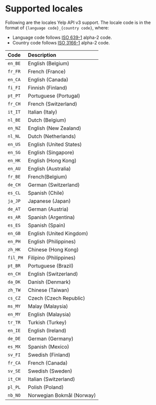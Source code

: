 # Supported locales

Following are the locales Yelp API v3 support. The locale code is in the format of ``{language code}_{country code}``, where:

- Language code follows [ISO 639-1](https://en.wikipedia.org/wiki/ISO_3166-1) alpha-2 code.
- Country code follows [ISO 3166-1](https://en.wikipedia.org/wiki/ISO_3166-1) alpha-2 code.

| Code | Description |
|:-----|:------------|
| ``en_BE``| English (Belgium) |
| ``fr_FR``| French (France) |
| ``en_CA``| English (Canada) |
| ``fi_FI``| Finnish (Finland) |
| ``pt_PT``| Portuguese (Portugal) |
| ``fr_CH``| French (Switzerland) |
| ``it_IT``| Italian (Italy) |
| ``nl_BE``| Dutch (Belgium) |
| ``en_NZ``| English (New Zealand) |
| ``nl_NL``| Dutch (Netherlands) |
| ``en_US``| English (United States) |
| ``en_SG``| English (Singapore) |
| ``en_HK``| English (Hong Kong) |
| ``en_AU``| English (Australia) |
| ``fr_BE``| French(Belgium) |
| ``de_CH``| German (Switzerland) |
| ``es_CL``| Spanish (Chile) |
| ``ja_JP``| Japanese (Japan) |
| ``de_AT``| German (Austria) |
| ``es_AR``| Spanish (Argentina) |
| ``es_ES``| Spanish (Spain) |
| ``en_GB``| English (United Kingdom) |
| ``en_PH``| English (Philippines) |
| ``zh_HK``| Chinese (Hong Kong) |
| ``fil_PH``| Filipino (Philippines) |
| ``pt_BR``| Portuguese (Brazil) |
| ``en_CH``| English (Switzerland) |
| ``da_DK``| Danish (Denmark) |
| ``zh_TW``| Chinese (Taiwan) |
| ``cs_CZ``| Czech (Czech Republic) |
| ``ms_MY``| Malay (Malaysia) |
| ``en_MY``| English (Malaysia) |
| ``tr_TR``| Turkish (Turkey) |
| ``en_IE``| English (Ireland) |
| ``de_DE``| German (Germany) |
| ``es_MX``| Spanish (Mexico) |
| ``sv_FI``| Swedish (Finland) |
| ``fr_CA``| French (Canada) |
| ``sv_SE``| Swedish (Sweden) |
| ``it_CH``| Italian (Switzerland) |
| ``pl_PL``| Polish (Poland) |
| ``nb_NO``| Norwegian Bokmål (Norway) |
